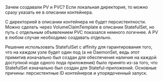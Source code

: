 Зачем создавали PV и PVC?  Если локальная директория, то можно сразу указать ее в описании контейнера.

С директорией в описании контейнера не будет персистентности. Можно сделать через VolumeClaimTemplate в описании StatefulSet, но путь с отдельным объявлением PVC показался немного логичнее. А PV в любом случае необходимо создавать отдельно.


Решение использовать StatefulSet с affinity для гарантирования того, что на каждом узле будет один под (а не DaemonSet, ведь этот примитив изначально был создан для обеспечения наличия на каждой доступной ноде одного пода приложения) было принято из-за того, что StatefulSet изначально был создан для Stateful-приложений. 
Основные причины: персистентные ID контейнеров и упорядоченный запуск.
